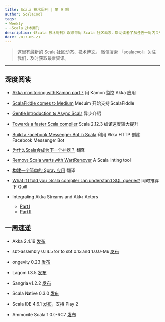 ```yaml
---
title: Scala 技术周刊 | 第 9 期
author: ScalaCool
tags:
- Weekly
- ~Scala 技术周刊
description: 《Scala 技术周刊》跟踪每周 Scala 社区动态，帮助读者了解过去一周内关于 Scala 发生的事情。
date: 2017-06-21
---
```


> 这里有最新的 Scala 社区动态、技术博文。
微信搜索 「scalacool」关注我们，及时获取最新资讯。

***

## 深度阅读

- [Akka monitoring with Kamon part 2](https://softwaremill.com/akka-monitoring-with-kamon-part-2/)
  用 Kamon 监控 Akka 应用

- [ScalaFiddle comes to Medium](https://medium.com/@otto.chrons/scalafiddle-comes-to-medium-b0b1962063a8)
  Meduim 开始支持 ScalaFiddle

- [Gentle Introduction to Async Scala](https://blog.dropsource.com/gentle-introduction-to-async-scala-668d22a58675)
  异步介绍

- [Towards a faster Scala compiler](http://developer.lightbend.com/blog/2017-06-12-faster-scala-compiler/)
  Scala 2.12.3 编译速度较大提升

- [Build a Facebook Messenger Bot in Scala](https://www.cpuheater.com/scala/build-facebook-messenger-bot-in-scala/)
  利用 Akka HTTP 创建 Facebook Messenger Bot

- [为什么Scala会成为下一个神器？](http://www.itran.cc/2017/02/22/wei-shi-yao-scalahui-cheng-wei-xia-yi-ge-shen-qi/?hmsr=toutiao.io&utm_medium=toutiao.io&utm_source=toutiao.io)
  翻译

- [Remove Scala warts with WartRemover](https://blog.knoldus.com/2017/06/15/remove-scala-warts-with-wartremover/)
  A Scala linting tool

- [构建一个简单的 Spray 应用](https://mp.weixin.qq.com/s/-eQnjVe3rzUYrdrPDKeQ6w)
  翻译

- [What if I told you, Scala compiler can understand SQL queries?](http://www.cakesolutions.net/teamblogs/what-if-i-told-you-scala-compiler-can-understand-sql-queries)
  同时推荐下 Quill

- Integrating Akka Streams and Akka Actors
  - [Part I](http://blog.colinbreck.com/integrating-akka-streams-and-akka-actors-part-i/)
  - [Part II](http://blog.colinbreck.com/integrating-akka-streams-and-akka-actors-part-ii/)


## 一周速递

- Akka 2.4.19 [发布](http://akka.io/blog/news/2017/06/12/akka-2.4.19-released)

- sbt-assembly 0.14.5 for to sbt 0.13 and 1.0.0-M6 [发布](https://github.com/sbt/sbt-assembly/releases/tag/v0.14.5)

- ongevity 0.23 [发布](http://scabl.blogspot.com/2017/06/longevity-release-023-use-type-classes.html)

- Lagom 1.3.5 [发布](http://www.rightrelevance.com/search/articles/hero?article=5fdf6b60fc25276a6d8bde4dd5c8f7142b4dba3c&query=scala&taccount=scala_rr)

- Sangria v1.2.2 [发布](https://github.com/sangria-graphql/sangria/releases/tag/v1.2.2)

- Scala Native 0.3.0 [发布](https://www.reddit.com/r/scala/comments/6hf66e/announcing_scala_native_030_with_brand_new/)

- Scala IDE 4.6.1 [发布](http://scala-ide.org/)，支持 Play 2

- Ammonite Scala 1.0.0-RC7 [发布](http://ammonite.io/#1.0.0-RC7)
